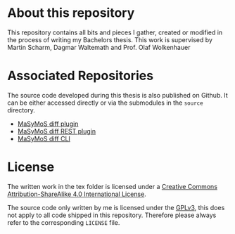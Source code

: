About this repository
=====================

This repository contains all bits and pieces I gather, created or modified in the process of writing my Bachelors thesis.
This work is supervised by Martin Scharm, Dagmar Waltemath and Prof. Olaf Wolkenhauer 

Associated Repositories
=======================

The source code developed during this thesis is also published on Github. It can be either accessed directly or via the submodules in the `source` directory.

  * [MaSyMoS diff plugin](https://github.com/FreakyBytes/masymos-diff)
  * [MaSyMoS diff REST plugin](https://github.com/FreakyBytes/masymos-diff-rest)
  * [MaSyMoS diff CLI](https://github.com/FreakyBytes/masymos-diff-cli)

License
=======

The written work in the tex folder is licensed under a [Creative Commons Attribution-ShareAlike 4.0 International License](http://creativecommons.org/licenses/by-sa/4.0/).

The source code only written by me is licensed under the [GPLv3](https://www.gnu.org/licenses/gpl-3.0.html), this does not apply to all code shipped in this repository.
Therefore please always refer to the corresponding `LICENSE` file.
